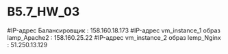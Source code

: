 # B5.7_HW_03
#IP-адрес Балансировщик : 158.160.18.173
#IP-адрес  vm_instance_1 образ lamp_Apache2 : 158.160.25.22 
#IP-адрес  vm_instance_2 образ lemp_Nginx : 51.250.13.129
